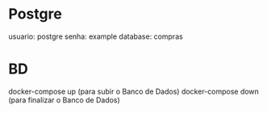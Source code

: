
# Postgre
usuario: postgre
senha: example
database: compras

# BD
docker-compose up (para subir o Banco de Dados)
docker-compose down (para finalizar o Banco de Dados)

